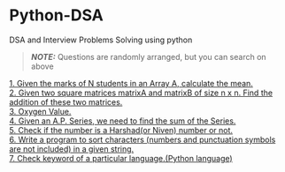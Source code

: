 # Python-DSA
DSA and Interview Problems Solving using python

> **_NOTE:_** Questions are randomly arranged, but you can search on above

<a href="https://github.com/Naitik-Soni/Python-DSA/blob/main/Given%20the%20marks%20of%20N%20students%20in%20an%20Array%20A%2C%20calculate%20the%20mean.py"> 1. Given the marks of N students in an Array A, calculate the mean.</a><br>
<a href="https://github.com/Naitik-Soni/Python-DSA/blob/main/Given%20two%20square%20matrices%20matrixA%20and%20matrixB%20of%20size%20n%20x%20n.%20%20Find%20the%20addition%20of%20these%20two%20matrices..py">2. Given two square matrices matrixA and matrixB of size n x n.  Find the addition of these two matrices.</a><br>
<a href="https://github.com/Naitik-Soni/Python-DSA/blob/main/Oxygen%20Value.py">3. Oxygen Value.</a><br>
<a href="https://github.com/Naitik-Soni/Python-DSA/blob/main/Given%20an%20A.P.%20Series%2C%20we%20need%20to%20find%20the%20sum%20of%20the%20Series..py">4. Given an A.P. Series, we need to find the sum of the Series.</a><br>
<a href="https://github.com/Naitik-Soni/Python-DSA/blob/main/Check%20if%20the%20number%20is%20a%20Harshad(or%20Niven)%20number%20or%20not.py">5. Check if the number is a Harshad(or Niven) number or not.</a><br>
<a href="https://github.com/Naitik-Soni/Python-DSA/blob/main/Write%20a%20program%20to%20sort%20characters%20(numbers%20and%20punctuation%20symbols%20are%20not%20included)%20in%20a%20given%20string.py">6. Write a program to sort characters (numbers and punctuation symbols are not included) in a given string.</a><br>
<a href='https://github.com/Naitik-Soni/Python-DSA/blob/main/Check%20keyword%20of%20language.py'>7. Check keyword of a particular language.(Python language)</a>
